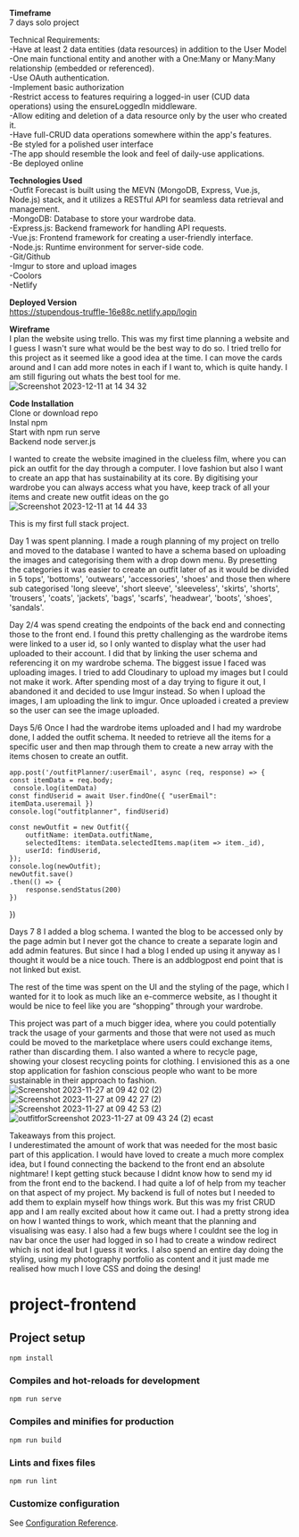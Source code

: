 **Timeframe**<br>
7 days solo project

Technical Requirements:<br>
-Have at least 2 data entities (data resources) in addition to the User Model<br>
-One main functional entity and another with a One:Many or Many:Many relationship (embedded or referenced).<br>
-Use OAuth authentication.<br>
-Implement basic authorization<br>
-Restrict access to features requiring a logged-in user (CUD data operations) using the ensureLoggedIn middleware.<br>
-Allow editing and deletion of a data resource only by the user who created it.<br>
-Have full-CRUD data operations somewhere within the app's features.<br>
-Be styled for a polished user interface<br>
-The app should resemble the look and feel of daily-use applications.<br>
-Be deployed online<br>


**Technologies Used**<br>
-Outfit Forecast is built using the MEVN (MongoDB, Express, Vue.js, Node.js) stack, and it utilizes a RESTful API for seamless data retrieval and management.<br>
-MongoDB: Database to store your wardrobe data.<br>
-Express.js: Backend framework for handling API requests.<br>
-Vue.js: Frontend framework for creating a user-friendly interface.<br>
-Node.js: Runtime environment for server-side code.<br>
-Git/Github<br>
-Imgur to store and upload images<br>
-Coolors<br>
-Netlify<br>

**Deployed Version**<br>
https://stupendous-truffle-16e88c.netlify.app/login

**Wireframe**<br>
I plan the website using trello. This was my first time planning a website and I guess I wasn't sure what would be the best way to do so. I tried trello for this project as it seemed like a good idea at the time. I can move the cards
around and I can add more notes in each if I want to, which is quite handy. I am still figuring out whats the best tool for me.
![Screenshot 2023-12-11 at 14 34 32](https://github.com/AdrianaIaffa/sei-75-frontend/assets/100214999/ecdb2d25-8179-485a-9ed7-f52a6bf586ce)


**Code Installation**<br>
Clone or download repo<br>
Instal npm<br>
Start with npm run serve<br>
Backend node server.js<br>

I wanted to create the website imagined in the clueless film, where you can pick an outfit for the day through a computer. I love fashion but also I want to create an app that has sustainability at its core. By digitising your wardrobe you can always access what you have, keep track of all your items and create new outfit ideas on the go
![Screenshot 2023-12-11 at 14 44 33](https://github.com/AdrianaIaffa/sei-75-frontend/assets/100214999/81ed0d5f-b8d6-465e-b3d7-19ade0b7c0c2)



This is my first full stack project.<br>

Day 1 was spent planning. I made a rough planning of my project on trello and moved to the database
I wanted to have a schema based on uploading the images and categorising them  with a drop down menu. By presetting the categories it was easier to create an outfit later of as it would be divided in 5 tops', 'bottoms', 'outwears', 'accessories', 'shoes' and those then where sub categorised 'long sleeve', 'short sleeve', 'sleeveless', 'skirts', 'shorts', 'trousers', 'coats', 'jackets', 'bags', 'scarfs', 'headwear', 'boots', 'shoes', 'sandals'.

Day 2/4 was spend creating the endpoints of the back end and connecting those to the front end. I found this pretty challenging as the wardrobe items were linked to a user id, so I only wanted to display what the user had uploaded to their account. I did that by linking the user schema and referencing it on my wardrobe schema. The biggest issue I faced was uploading images. I tried to add Cloudinary to upload my images but I could not make it work. After spending most of a day trying to figure it out, I abandoned it and decided to use Imgur instead. So when I upload the images, I am uploading the link to imgur. Once uploaded i created a preview so the user can see the image uploaded.

Days 5/6
Once I had the wardrobe items uploaded and I had my wardrobe done, I added the outfit schema. It needed to retrieve all the items for a specific user and then map through them to create a new array with the items chosen to create an outfit.

    app.post('/outfitPlanner/:userEmail', async (req, response) => {
    const itemData = req.body;
     console.log(itemData)
    const findUserid = await User.findOne({ "userEmail": itemData.useremail })
    console.log("outfitplanner", findUserid)

    const newOutfit = new Outfit({
        outfitName: itemData.outfitName,
        selectedItems: itemData.selectedItems.map(item => item._id),
        userId: findUserid,
    });
    console.log(newOutfit);
    newOutfit.save()
    .then(() => {
        response.sendStatus(200)
    })
})

Days 7 8 
I added a blog schema. I wanted the blog to be accessed only by the page admin but I never got the chance to create a separate login and add admin features. But since I had a blog I ended up using it anyway as I thought it would be a nice touch. There is an addblogpost end point that is not linked but exist.


The rest of the time was  spent on the UI and the styling of the page, which I wanted for it to look as much like an e-commerce website, as I thought it would be nice to feel like you are “shopping” through your wardrobe.

This project was part of a much bigger idea, where you could potentially track the usage of your garments and those that were not used as much could be moved to the marketplace where users could exchange items, rather than discarding them. I also wanted a where to recycle page, showing your closest recycling points for clothing. I envisioned this as a one stop application for fashion conscious people who want to be more sustainable in their approach to fashion.
![Screenshot 2023-11-27 at 09 42 02 (2)](https://github.com/AdrianaIaffa/sei-75-frontend/assets/100214999/5007152f-6016-48c6-a50a-182ce7e55fc3)
![Screenshot 2023-11-27 at 09 42 27 (2)](https://github.com/AdrianaIaffa/sei-75-frontend/assets/100214999/f32f3e27-9bd2-40f1-bf05-6cf5fd05487e)
![Screenshot 2023-11-27 at 09 42 53 (2)](https://github.com/AdrianaIaffa/sei-75-frontend/assets/100214999/cb82e713-e86d-4663-92e1-79830b03eef0)
![outfitfor![Screenshot 2023-11-27 at 09 43 24 (2)](https://github.com/AdrianaIaffa/sei-75-frontend/assets/100214999/e868fe9c-6ce9-40e3-abbe-0fa080b5ced5)
ecast](https://github.com/AdrianaIaffa/sei-75-frontend/assets/100214999/b974b38e-54bb-421f-8fd2-b07a9c6022c6)



Takeaways from this project.<br>
I underestimated the amount of work that was needed for the most basic part of this application. I would have loved to create a much more complex idea, but I found connecting the backend to the front end an absolute nightmare! I kept getting stuck because I didnt know how to send my id from the front end to the backend. I had quite a lof of help from my teacher on that aspect of my project. My backend is full of notes but I needed to add them to explain myself how things work. But this was my frist CRUD app and I am really excited about how it came out. I had a pretty strong idea on how I wanted things to work, which meant that the planning and visualising was easy. I also had a few bugs where I couldnt see the log in nav bar once the user had logged in so I had to create a window redirect which is not ideal but I guess it works.
I also spend an entire day doing the styling, using my photography portfolio as content and it just made me realised how much I love CSS and doing the desing!




# project-frontend

## Project setup
```
npm install
```

### Compiles and hot-reloads for development
```
npm run serve
```

### Compiles and minifies for production
```
npm run build
```

### Lints and fixes files
```
npm run lint
```

### Customize configuration
See [Configuration Reference](https://cli.vuejs.org/config/).
